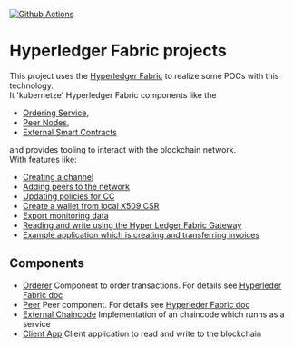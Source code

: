 [![Github Actions](https://github.com/scray/scray-ledger/actions/workflows/maven-build-action.yaml/badge.svg)](https://github.com/scray/scray-ledger/actions/)

# Hyperledger Fabric projects

This project uses the [Hyperledger Fabric](https://www.hyperledger.org/use/fabric) to realize some POCs with this technology.  
It 'kubernetze' Hyperledger Fabric components like the 
* [Ordering Service](containers/orderer/README.md), 
* [Peer Nodes](containers/README.md), 
* [External Smart Contracts](chaincode/chaincode-external/README.md)  

and provides tooling to interact with the blockchain network.  
With features like:
* [Creating a channel](containers/orderer/README.md#create-new-channel) 
* [Adding peers to the network](containers/README.md#integrate-new-peer-to-scray-k8s-network)
* [Updating policies for CC](docs/use-cases/update-channel-policy/README.md)
* [Create a wallet from local X509 CSR](tools/wallet-creator#create-user-wallet-for-a-given-ca)
* [Export monitoring data](containers/README.md#export-data)
* [Reading and write using the Hyper Ledger Fabric Gateway](applications/asset-reader-writer-app#application-to-interact-with-blockchain)
* [Example application which is creating and transferring invoices](chaincode/chaincode-external#write-own-invoices)


## Components
* [Orderer](containers/orderer/README.md) Component to order transactions. For details see  [Hyperleder Fabric doc](https://hyperledger-fabric.readthedocs.io/en/release-2.3/orderer/ordering_service.html#)
* [Peer](containers/README.md) Peer component. For details see [Hyperleder Fabric doc](https://hyperledger-fabric.readthedocs.io/en/release-2.3/orderer/ordering_service.html#)
* [External Chaincode](chaincode/chaincode-external/README.md) Implementation of an chaincode which runns as a service
* [Client App](applications/asset-reader-writer-app) Client application to read and write to the blockchain
